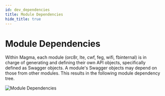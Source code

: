 ```yaml
---
id: dev_dependencies
title: Module Dependencies
hide_title: true
---
```


# Module Dependencies

Within Magma, each module (orc8r, lte, cwf, feg, wifi, fbinternal)
is in charge of generating and defining their own API objects, specifically
defined as Swagger objects. A module's Swagger objects may depend on those
from other modules. This results in the following module dependency tree.

![Module Dependencies](/assets/orc8r/gen_construct_dependencies.png)
